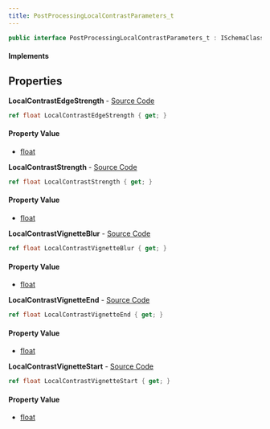 ```yaml
---
title: PostProcessingLocalContrastParameters_t
---
```


```csharp
public interface PostProcessingLocalContrastParameters_t : ISchemaClass<PostProcessingLocalContrastParameters_t>, ISchemaField, ISchemaClass, INativeHandle
```

#### Implements

## Properties

**LocalContrastEdgeStrength** - [Source Code](https://github.com/swiftly-solution/swiftlys2/blob/master/managed/src/SwiftlyS2.Generated/Schemas/Interfaces/PostProcessingLocalContrastParameters_t.cs#L18)

```csharp
ref float LocalContrastEdgeStrength { get; }
```

#### Property Value

- [float](https://learn.microsoft.com/dotnet/api/system.single)

**LocalContrastStrength** - [Source Code](https://github.com/swiftly-solution/swiftlys2/blob/master/managed/src/SwiftlyS2.Generated/Schemas/Interfaces/PostProcessingLocalContrastParameters_t.cs#L16)

```csharp
ref float LocalContrastStrength { get; }
```

#### Property Value

- [float](https://learn.microsoft.com/dotnet/api/system.single)

**LocalContrastVignetteBlur** - [Source Code](https://github.com/swiftly-solution/swiftlys2/blob/master/managed/src/SwiftlyS2.Generated/Schemas/Interfaces/PostProcessingLocalContrastParameters_t.cs#L24)

```csharp
ref float LocalContrastVignetteBlur { get; }
```

#### Property Value

- [float](https://learn.microsoft.com/dotnet/api/system.single)

**LocalContrastVignetteEnd** - [Source Code](https://github.com/swiftly-solution/swiftlys2/blob/master/managed/src/SwiftlyS2.Generated/Schemas/Interfaces/PostProcessingLocalContrastParameters_t.cs#L22)

```csharp
ref float LocalContrastVignetteEnd { get; }
```

#### Property Value

- [float](https://learn.microsoft.com/dotnet/api/system.single)

**LocalContrastVignetteStart** - [Source Code](https://github.com/swiftly-solution/swiftlys2/blob/master/managed/src/SwiftlyS2.Generated/Schemas/Interfaces/PostProcessingLocalContrastParameters_t.cs#L20)

```csharp
ref float LocalContrastVignetteStart { get; }
```

#### Property Value

- [float](https://learn.microsoft.com/dotnet/api/system.single)

